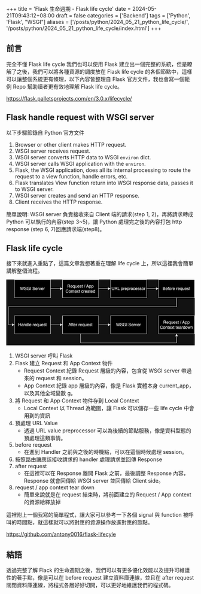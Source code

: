 +++
title = 'Flask 生命週期 - Flask life cycle'
date = 2024-05-21T09:43:12+08:00
draft = false
categories = ['Backend']
tags = ['Python', 'Flask', "WSGI"]
aliases = ['/posts/python/2024_05_21_python_life_cycle/', '/posts/python/2024_05_21_python_life_cycle/index.html']
+++

## 前言

完全不懂 Flask life cycle 我們也可以使用 Flask 建立出一個完整的系統，但是瞭解了之後，我們可以將各種資源的調度放在 Flask life cycle 的各個節點中，這樣可以讓整個系統更有條理，以下內容皆整理自 Flask 官方文件，我也會寫一個範例 Repo 幫助讀者更有效地理解 Flask life cycle。

<https://flask.palletsprojects.com/en/3.0.x/lifecycle/>

## Flask handle request with WSGI server

以下步驟節錄自 Python 官方文件

1. Browser or other client makes HTTP request.
2. WSGI server receives request.
3. WSGI server converts HTTP data to WSGI `environ` dict.
4. WSGI server calls WSGI application with the `environ`.
5. Flask, the WSGI application, does all its internal processing to route the request to a view function, handle errors, etc.
6. Flask translates View function return into WSGI response data, passes it to WSGI server.
7. WSGI server creates and send an HTTP response.
8. Client receives the HTTP response.

簡單說明: WSGI server 負責接收來自 Client 端的請求(step 1, 2)，再將請求轉成 Python 可以執行的內容(step 3~5)，讓 Python 處理完之後的內容打包 http response (step 6, 7)回應請求端(step8)。

## Flask life cycle

接下來就進入重點了，這篇文章我想著重在理解 life cycle 上，所以這裡我會簡單講解整個流程。

![flask-lifecycle.drawio.png](./flask-lifecycle.drawio.png)

1. WSGI server 呼叫 Flask
2. Flask 建立 Request 和 App Context 物件
    - Request Context 紀錄 Request 層級的內容，包含從 WSGI server 帶過來的 request 和 session。
    - App Context 紀錄 app 層級的內容，像是 Flask 實體本身 current_app，以及其他全域變數 g。
3. 將 Request 和 App Context 物件存到 Local Context
    - Local Context 以 Thread 為範圍，讓 Flask 可以儲存一些 life cycle 中會用到的資訊
4. 預處理 URL Value
    - 透過 URL value preprocessor 可以為後續的節點服務，像是資料型態的預處理這類事情。
5. before request
    - 在進到 Handler 之前與之後的時機點，可以在這個時候處理 session。
6. 按照路由讓應該接收請求的 handler 處理請求並回傳 Response
7. after request
    - 在這裡可以在 Response 離開 Flask 之前，最後調整 Response 內容，Response 就會回傳給 WSGI server 並回傳給 Client side。
8. request /  app context tear down
    - 簡單來說就是在 request 結束時，將前面建立的 Request / App context 的資源給釋放掉

這裡附上一個我寫的簡單程式，讓大家可以參考一下各個 signal 與 function 被呼叫的時間點，就這樣就可以將對應的資源操作放進對應的節點。

<https://github.com/antony0016/flask-lifecyle>

## 結語

透過完整了解 Flack 的生命週期之後，我們可以有更多優化效能以及提升可維護性的著手點，像是可以在 before request 建立資料庫連線，並且在 after request 關閉資料庫連線，將程式各層好好切開，可以更好地維護我們的程式碼。
